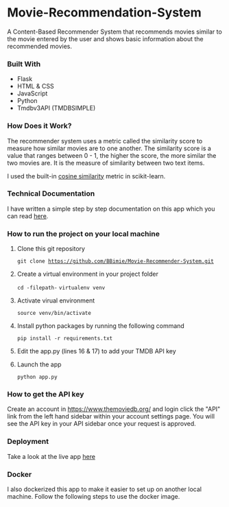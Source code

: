 # Movie-Recommendation-System

A Content-Based Recommender System that recommends movies similar to the movie entered by the user and shows basic information about the recommended movies.


### Built With

- Flask
- HTML & CSS
- JavaScript
- Python
- Tmdbv3API (TMDBSIMPLE)


### How Does it Work?

The recommender system uses a metric called the similarity score to measure how similar movies are to one another.
The similarity score is a value that ranges between 0 - 1, the higher the score, the more similar the two movies are. It is the measure of similarity between two text items.

I used the built-in [cosine similarity](https://scikit-learn.org/stable/modules/generated/sklearn.metrics.pairwise.cosine_similarity.html) metric in scikit-learn.


### Technical Documentation

I have written a simple step by step documentation on this app which you can read [here]().

### How to run the project on your local machine

1. Clone this git repository

    <code>git clone https://github.com/BBimie/Movie-Recommender-System.git</code>
    
2. Create a virtual environment in your project folder 

    <code>cd -filepath-</code>
    <code>virtualenv venv</code>
    
3. Activate virual environment

    <code>source venv/bin/activate</code>
    
4. Install python packages by running the following command

    <code>pip install -r requirements.txt</code>
   
5. Edit the app.py (lines 16 & 17) to add your TMDB API key

6. Launch the app

    <code>python app.py</code>

### How to get the API key
Create an account in https://www.themoviedb.org/ and login click the "API" link from the left hand sidebar within your account settings page. You will see the API key in your API sidebar once your request is approved.


### Deployment

Take a look at the live app [here](https://mysterious-river-47014.herokuapp.com/)

### Docker

I also dockerized this app to make it easier to set up on another local machine.
Follow the following steps to use the docker image.
